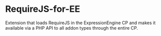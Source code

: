 RequireJS-for-EE
================

Extension that loads RequireJS in the ExpressionEngine CP and makes it available via a PHP API to all addon types through the entire CP.